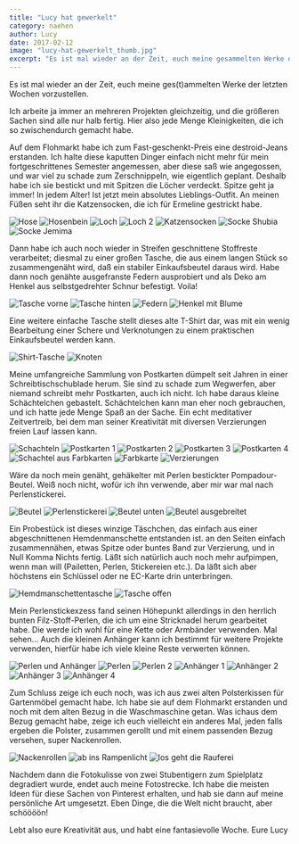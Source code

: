 ```yaml
---
title: "Lucy hat gewerkelt"
category: naehen
author: Lucy
date: 2017-02-12
image: "lucy-hat-gewerkelt_thumb.jpg"
excerpt: "Es ist mal wieder an der Zeit, euch meine gesammelten Werke der letzten Wochen vorzustellen."
---
```

Es ist mal wieder an der Zeit, euch meine ges(t)ammelten Werke der letzten Wochen vorzustellen.

Ich arbeite ja immer an mehreren Projekten gleichzeitig, und die größeren Sachen sind alle nur halb fertig. Hier also jede Menge Kleinigkeiten, die ich so zwischendurch gemacht habe.

Auf dem Flohmarkt habe ich zum Fast-geschenkt-Preis eine destroid-Jeans erstanden. Ich halte diese kaputten Dinger einfach nicht mehr für mein fortgeschrittenes Semester angemessen, aber diese saß wie angegossen, und war viel zu schade zum Zerschnippeln, wie eigentlich geplant. Deshalb habe ich sie bestickt und mit Spitzen die Löcher verdeckt. Spitze geht ja immer! In jedem Alter! Ist jetzt mein absolutes Lieblings-Outfit. An meinen Füßen seht ihr die Katzensocken, die ich für Ermeline gestrickt habe.

![Hose](_1020590.JPG)
![Hosenbein](_1020591.JPG)
![Loch](_1020592.JPG)
![Loch 2](_1020593.JPG)
![Katzensocken](_1020590.JPG)
![Socke Shubia](_1020595.JPG)
![Socke Jemima](_1020596.JPG)

Dann habe ich auch noch wieder in Streifen geschnittene Stoffreste verarbeitet; diesmal zu einer großen Tasche, die aus einem langen Stück so zusammengenäht wird, daß ein stabiler Einkaufsbeutel daraus wird. Habe dann noch genähte ausgefranste Federn ausprobiert und als Deko am Henkel aus selbstgedrehter Schnur befestigt. Voila!

![Tasche vorne](_1020571.JPG)
![Tasche hinten](_1020575.JPG)
![Federn](_1020572.JPG)
![Henkel mit Blume](_1020573.JPG)

Eine weitere einfache Tasche stellt dieses alte T-Shirt dar, was mit ein wenig Bearbeitung einer Schere und Verknotungen zu einem praktischen Einkaufsbeutel werden kann.

![Shirt-Tasche](_1020576.JPG)
![Knoten](_1020577.JPG)

Meine umfangreiche Sammlung von Postkarten dümpelt seit Jahren in einer Schreibtischschublade herum. Sie sind zu schade zum Wegwerfen, aber niemand schreibt mehr Postkarten, auch ich nicht. Ich habe daraus kleine Schächtelchen gebastelt. Schächtelchen kann man eher noch gebrauchen, und ich hatte jede Menge Spaß an der Sache. Ein echt meditativer Zeitvertreib, bei dem man seiner Kreativität mit diversen Verzierungen freien Lauf lassen kann.

![Schachteln](_1020544.JPG)
![Postkarten 1](_1020545.JPG)
![Postkarten 2](_1020546.JPG)
![Postkarten 3](_1020547.JPG)
![Postkarten 4](_1020548.JPG)
![Schachtel aus Farbkarten](_1020549.JPG)
![Farbkarte](_1020550.JPG)
![Verzierungen](_1020552.JPG)

Wäre da noch mein genäht, gehäkelter mit Perlen bestickter Pompadour-Beutel. Weiß noch nicht, wofür ich ihn verwende, aber mir war mal nach Perlenstickerei.

![Beutel](_1020567.JPG)
![Perlenstickerei](_1020568.JPG)
![Beutel unten](_1020569.JPG)
![Beutel ausgebreitet](_1020564.JPG)

Ein Probestück ist dieses winzige Täschchen, das einfach aus einer abgeschnittenen Hemdenmanschette entstanden ist. an den Seiten einfach zusammennähen, etwas Spitze oder buntes Band zur Verzierung, und in Null Komma Nichts fertig. Läßt sich natürlich auch noch mehr aufpimpen, wenn man will (Pailetten, Perlen, Stickereien etc.). Da läßt sich aber höchstens ein Schlüssel oder ne EC-Karte drin unterbringen.

![Hemdmanschettentasche](_1020565.JPG)
![Tasche offen](_1020566.JPG)

Mein Perlenstickexzess fand seinen Höhepunkt allerdings in den herrlich bunten Filz-Stoff-Perlen, die ich um eine Stricknadel herum gearbeitet habe. Die werde ich wohl für eine Kette oder Armbänder verwenden. Mal sehen... Auch die kleinen Anhänger kann ich bestimmt für weitere Projekte verwenden, hierfür habe ich viele kleine Reste verwerten können. 

![Perlen und Anhänger](_1020553.JPG)
![Perlen](_102055.JPG)
![Perlen 2](_1020555.JPG)
![Anhänger 1](_1020556.JPG)
![Anhänger 2](_1020557.JPG)
![Anhänger 3](_1020558.JPG)
![Anhänger 4](_1020559.JPG)

Zum Schluss zeige ich euch noch, was ich aus zwei alten Polsterkissen für Gartenmöbel gemacht habe. Ich habe sie auf dem Flohmarkt erstanden und noch mit dem alten Bezug in die Waschmaschine getan. Was ichaus dem Bezug gemacht habe, zeige ich euch vielleicht ein anderes Mal, jeden falls ergeben die Polster, zusammen gerollt und mit einem passenden Bezug versehen, super Nackenrollen.

![Nackenrollen](_1020578.JPG)
![ab ins Rampenlicht](_1020585.JPG)
![los geht die Rauferei](_1020602.JPG)

Nachdem dann die Fotokulisse von zwei Stubentigern zum Spielplatz degradiert wurde, endet auch meine Fotostrecke. Ich habe die meisten Ideen für diese Sachen von Pinterest erhalten, und hab sie dann auf meine persönliche Art umgesetzt. Eben Dinge, die die Welt nicht braucht, aber schöööön!

Lebt also eure Kreativität aus, und habt eine fantasievolle Woche. Eure Lucy 
